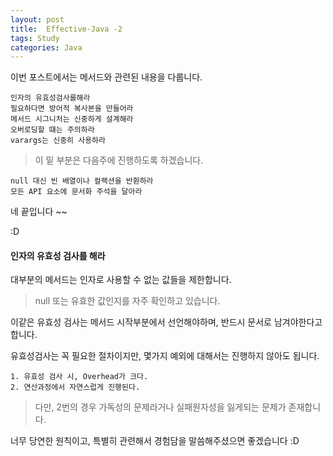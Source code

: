 ```yaml
---
layout: post
title:  Effective-Java -2 
tags: Study 
categories: Java
---   
```


이번 포스트에서는 메서드와 관련된 내용을 다룹니다.   

    인자의 유효성검사를해라
    필요하다면 방어적 복사본을 만들어라 
    메서드 시그니처는 신중하게 설계해라
    오버로딩할 떄는 주의하라
    varargs는 신중히 사용하라 

> 이 밑 부분은 다음주에 진행하도록 하겠습니다.
    
    null 대신 빈 배열이나 컬랙션을 반환하라
    모든 API 요소에 문서화 주석을 달아라  


네 끝입니다 ~~ 

:D  

#### 인자의 유효성 검사를 해라 

대부분의 메서드는 인자로 사용할 수 없는 값들을 제한합니다. 

> null 또는 유효한 값인지를 자주 확인하고 있습니다.

이같은 유효성 검사는 메서드 시작부분에서 선언해야하며, 반드시 문서로 남겨야한다고 합니다. 

유효성검사는 꼭 필요한 절차이지만, 몇가지 예외에 대해서는 진행하지 않아도 됩니다.

    1. 유효성 검사 시, Overhead가 크다.
    2. 연산과정에서 자연스럽게 진행된다.

> 다만, 2번의 경우 가독성의 문제라거나 실패원자성을 잃게되는 문제가 존재합니다.

너무 당연한 원칙이고, 특별히 관련해서 경험담을 말씀해주셨으면 좋겠습니다 :D  


